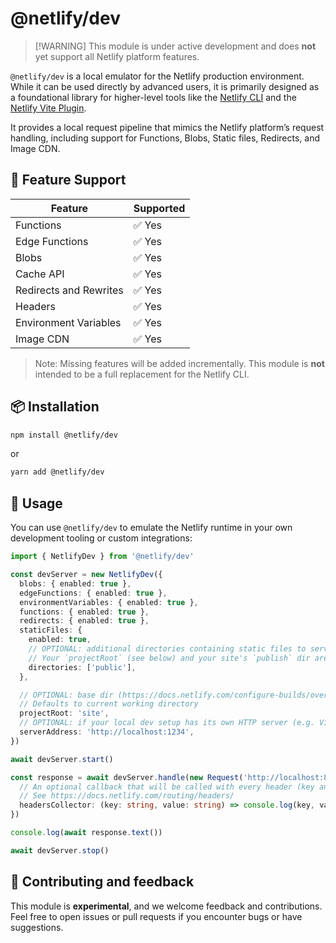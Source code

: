 # @netlify/dev

> [!WARNING] This module is under active development and does **not** yet support all Netlify platform features.

`@netlify/dev` is a local emulator for the Netlify production environment. While it can be used directly by advanced
users, it is primarily designed as a foundational library for higher-level tools like the
[Netlify CLI](https://docs.netlify.com/cli/get-started/) and the
[Netlify Vite Plugin](https://docs.netlify.com/integrations/vite/overview/).

It provides a local request pipeline that mimics the Netlify platform’s request handling, including support for
Functions, Blobs, Static files, Redirects, and Image CDN.

## 🚧 Feature Support

| Feature                | Supported |
| ---------------------- | --------- |
| Functions              | ✅ Yes    |
| Edge Functions         | ✅ Yes    |
| Blobs                  | ✅ Yes    |
| Cache API              | ✅ Yes    |
| Redirects and Rewrites | ✅ Yes    |
| Headers                | ✅ Yes    |
| Environment Variables  | ✅ Yes    |
| Image CDN              | ✅ Yes    |

> Note: Missing features will be added incrementally. This module is **not** intended to be a full replacement for the
> Netlify CLI.

## 📦 Installation

```bash
npm install @netlify/dev
```

or

```bash
yarn add @netlify/dev
```

## 🚀 Usage

You can use `@netlify/dev` to emulate the Netlify runtime in your own development tooling or custom integrations:

```ts
import { NetlifyDev } from '@netlify/dev'

const devServer = new NetlifyDev({
  blobs: { enabled: true },
  edgeFunctions: { enabled: true },
  environmentVariables: { enabled: true },
  functions: { enabled: true },
  redirects: { enabled: true },
  staticFiles: {
    enabled: true,
    // OPTIONAL: additional directories containing static files to serve
    // Your `projectRoot` (see below) and your site's `publish` dir are served by default
    directories: ['public'],
  },

  // OPTIONAL: base dir (https://docs.netlify.com/configure-builds/overview/#definitions)
  // Defaults to current working directory
  projectRoot: 'site',
  // OPTIONAL: if your local dev setup has its own HTTP server (e.g. Vite), set its address here
  serverAddress: 'http://localhost:1234',
})

await devServer.start()

const response = await devServer.handle(new Request('http://localhost:8888/path'), {
  // An optional callback that will be called with every header (key and value) coming from header rules.
  // See https://docs.netlify.com/routing/headers/
  headersCollector: (key: string, value: string) => console.log(key, value),
})

console.log(await response.text())

await devServer.stop()
```

## 🧪 Contributing and feedback

This module is **experimental**, and we welcome feedback and contributions. Feel free to open issues or pull requests if
you encounter bugs or have suggestions.
